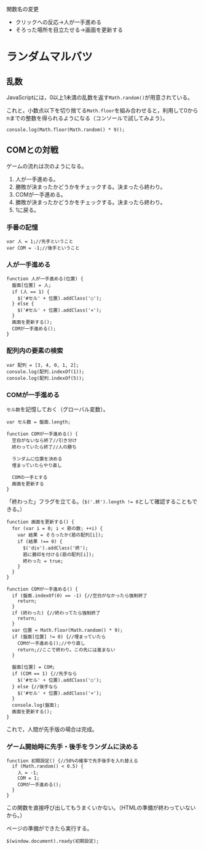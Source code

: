 関数名の変更
+ クリックへの反応→人が一手進める
+ そろった場所を目立たせる→画面を更新する

# ランダムマルバツ

## 乱数

JavaScriptには，0以上1未満の乱数を返す`Math.random()`が用意されている。

これと，小数点以下を切り捨てる`Math.floor`を組み合わせると，利用して0からnまでの整数を得られるようになる（コンソールで試してみよう）。

```
console.log(Math.floor(Math.random() * 9));
```

## COMとの対戦

ゲームの流れは次のようになる。

1. 人が一手進める。
1. 勝敗が決まったかどうかをチェックする。決まったら終わり。
1. COMが一手進める。
1. 勝敗が決まったかどうかをチェックする。決まったら終わり。
1. 1に戻る。

### 手番の記憶

```
var 人 = 1;//先手ということ
var COM = -1;//後手ということ
```

### 人が一手進める

```
function 人が一手進める(位置) {
  盤面[位置] = 人;
  if (人 == 1) {
    $('#セル' + 位置).addClass('○');
  } else {
    $('#セル' + 位置).addClass('×');
  }
  画面を更新する();
  COMが一手進める();
}
```

### 配列内の要素の検索

```
var 配列 = [3, 4, 0, 1, 2];
console.log(配列.indexOf(1));
console.log(配列.indexOf(5));
```

### COMが一手進める

`セル数`を記憶しておく（グローバル変数）。

```
var セル数 = 盤面.length;
```

```
function COMが一手進める() {
  空白がないなら終了//引き分け
  終わっていたら終了//人の勝ち

  ランダムに位置を決める
  埋まっていたらやり直し

  COMの一手とする
  画面を更新する
}
```

「終わった」フラグを立てる。（`$('.終').length != 0`として確認することもできる。）

```
function 画面を更新する() {
  for (var i = 0; i < 筋の数; ++i) {
    var 結果 = そろったか(筋の配列[i]);
    if (結果 !== 0) {
      $('div').addClass('終');
      筋に勝印を付ける(筋の配列[i]);
      終わった = true;
    }
  }
}
```

```
function COMが一手進める() {
  if (盤面.indexOf(0) == -1) {//空白がなかったら強制終了
    return;
  }
  if (終わった) {//終わってたら強制終了
    return;
  }
  var 位置 = Math.floor(Math.random() * 9);
  if (盤面[位置] != 0) {//埋まっていたら
    COMが一手進める();//やり直し
    return;//ここで終わり。この先には進まない
  }

  盤面[位置] = COM;
  if (COM == 1) {//先手なら
    $('#セル' + 位置).addClass('○');
  } else {//後手なら
    $('#セル' + 位置).addClass('×');
  }
  console.log(盤面);
  画面を更新する();
}
```

これで，人間が先手版の場合は完成。

### ゲーム開始時に先手・後手をランダムに決める

```
function 初期設定() {//50%の確率で先手後手を入れ替える
  if (Math.random() < 0.5) {
    人 = -1;
    COM = 1;
    COMが一手進める();
  }  
}
```

この関数を直接呼び出してもうまくいかない。（HTMLの準備が終わっていないから。）

ページの準備ができたら実行する。

```
$(window.document).ready(初期設定);
```
